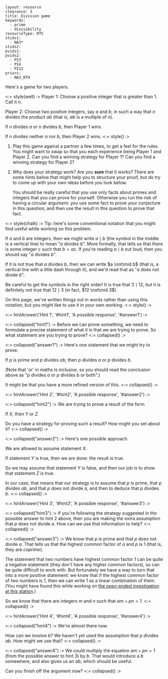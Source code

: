 ````
layout: resource
clearance: 3
title: Division game
keywords:
  - prime
  - divisibility
resourceType: RT5
stids1:
  - NA3*
stids2:
pvids1:
pvids2:
  - PI3
  - PI4
  - PI12
priors:
  - NA3_RT9

````

Here's a game for two players.

<:= style(well) :>
Player 1: Choose a positive integer that is greater than $1$.  Call it $n$.

Player 2: Choose two positive integers, say $a$ and $b$, in such a way that $n$ divides the product $ab$ (that is, $ab$ is a multiple of $n$).

If $n$ divides $a$ or $n$ divides $b$, then Player 1 wins.

If $n$ divides neither $a$ nor $b$, then Player 2 wins.
<:= style() :>

1.  Play this game against a partner a few times, to get a feel for the rules.  You might want to swap so that you each experience being Player 1 and Player 2.  Can you find a winning strategy for Player 1?  Can you find a winning strategy for Player 2?

2.  Why does your strategy work?  Are you __sure__ that it works?  There are some hints below that might help you to structure your proof, but do try to come up with your own ideas before you look below.

    You should be really careful that you use only facts about primes and integers that you can prove for yourself.  Otherwise you run the risk of having a circular argument: you use some fact to prove your conjecture in this question, and then use the result in this question to prove that fact.

<:= style(chalk) :>
Tip: here's some conventional notation that you might find useful while working on this problem.

If $a$ and $b$ are integers, then we might write $a \mid b$ (the symbol in the middle is a vertical line) to mean "$a$ divides $b$".  More formally, that tells us that there is some integer $c$ such that $b = ac$.  If you're reading $a \mid b$ out loud, then you should say "$a$ divides $b$".

If it is not true that $a$ divides $b$, then we can write $a \not\mid b$ (that is, a vertical line with a little dash through it), and we'd read that as "$a$ does not divide $b$".

Be careful to get the symbols in the right order!  It is true that $3 \mid 12$, but it is definitely not true that $12 \mid 3$ (in fact, $12 \not\mid 3$).

On this page, we've written things out in words rather than using this notation, but you might like to use it in your own working.
<:= style() :>

<:= hintAnswer('Hint 1', '#hint1', 'A possible response', '#answer1') :>

  <:= collapsed("hint1") :>
  Before we can prove something, we need to formulate a precise statement of what it is that we are trying to prove.  So what statement are you trying to prove?
  <:= collapsed() :>

  <:= collapsed("answer1") :>
  Here's one statement that we might try to prove.

  If $p$ is prime and $p$ divides $ab$, then $p$ divides $a$ or $p$ divides $b$.

  (Note that 'or' in maths is _inclusive_, so you should read the conclusion above as "$p$ divides $a$ or $p$ divides $b$ or both".)

  It might be that you have a more refined version of this.
  <:= collapsed() :>

<:= hintAnswer('Hint 2', '#hint2', 'A possible response', '#answer2') :>

  <:= collapsed("hint2") :>
  We are trying to prove a result of the form

  If $X$, then $Y$ or $Z$.

  Do you have a strategy for proving such a result?  How might you set about it?
  <:= collapsed() :>

  <:= collapsed("answer2") :>
  Here's one possible approach.

  We are allowed to assume statement $X$.

  If statement $Y$ is true, then we are done: the result is true.

  So we may assume that statement $Y$ is false, and then our job is to show that statement $Z$ is true.

  In our case, that means that our strategy is to assume that $p$ is prime, that $p$ divides $ab$, and that $p$ does not divide $a$, and then to deduce that $p$ divides $b$.
  <:= collapsed() :>

<:= hintAnswer('Hint 3', '#hint3', 'A possible response', '#answer3') :>

<:= collapsed("hint3") :>
If you're following the strategy suggested in the possible answer to hint 2 above, then you are making the extra assumption that $p$ does not divide $a$.  How can we use that information to help?
<:= collapsed() :>


<:= collapsed("answer3") :>
We know that $p$ is prime and that $p$ does not divide $a$.  That tells us that the highest common factor of $a$ and $p$ is $1$ (that is, they are _coprime_).

The statement that two numbers have highest common factor $1$ can be quite a negative statement (they don't have any higher common factors), so can be quite difficult to work with.  But fortunately we have a way to turn that into a more positive statement: we know that if the highest common factor of two numbers is $1$, then we can write $1$ as a linear combination of them.  (You might have found this while working on [the open-ended investigation at this station](../NA3_RT9/index.html).)

So we know that there are integers $m$ and $n$ such that $am + pn = 1$.
<:= collapsed() :>

<:= hintAnswer('Hint 4', '#hint4', 'A possible response', '#answer4') :>

<:= collapsed("hint4") :>
We're almost there now.

How can we involve $b$?  We haven't yet used the assumption that $p$ divides $ab$.  How might we use that?
<:= collapsed() :>


<:= collapsed("answer4") :>
We could multiply the equation $am + pn = 1$ (from the possible answer to hint 3) by $b$.  That would introduce a $b$ somewhere, and also gives us an $ab$, which should be useful.

Can you finish off the argument now?
<:= collapsed() :>
